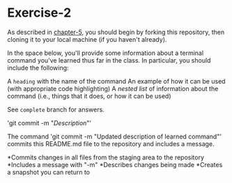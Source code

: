 # Exercise-2

As described in [chapter-5](https://info201-s17.github.io/book/introduction-to-git-and-github.html), you should begin by forking this repository, then cloning it to your local machine (if you haven't already).

In the space below, you'll provide some information about a terminal command you've learned thus far in the class. In particular, you should include the following:

A `heading` with the name of the command
An example of how it can be used (with appropriate code highlighting)
A _nested list_ of information about the command (i.e., things that it does, or how it can be used)

See `complete` branch for answers.

'git commit -m "_Description_"'

The command 'git commit -m "Updated description of learned command"' commits this README.md file to the repository and includes a message.

  *Commits changes in all files from the staging area to the repository
  *Includes a message with "-m"
    *Describes changes being made
  *Creates a snapshot you can return to

